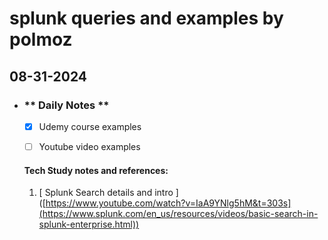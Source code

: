 # splunk queries and examples by polmoz

## 08-31-2024

- ### ** Daily Notes **
  - [x] Udemy course examples
  - [ ] Youtube video examples

  
  #### Tech Study notes and references:
  1. [ Splunk Search details and intro ] ([https://www.youtube.com/watch?v=IaA9YNlg5hM&t=303s](https://www.splunk.com/en_us/resources/videos/basic-search-in-splunk-enterprise.html))

